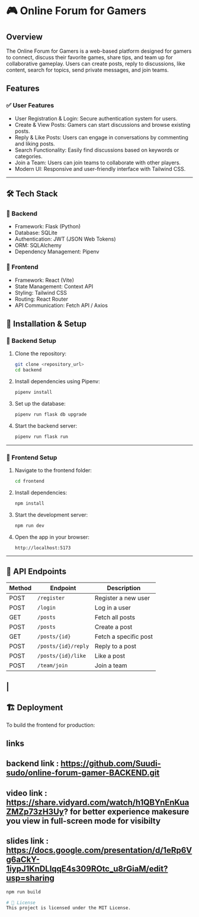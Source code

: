 # 🎮 Online Forum for Gamers

## Overview
The Online Forum for Gamers is a web-based platform designed for gamers to connect, discuss their favorite games, share tips, and team up for collaborative gameplay. Users can create posts, reply to discussions, like content, search for topics, send private messages, and join teams.

## Features

### ✅ User Features
- User Registration & Login: Secure authentication system for users.
- Create & View Posts: Gamers can start discussions and browse existing posts.
- Reply & Like Posts: Users can engage in conversations by commenting and liking posts.
- Search Functionality: Easily find discussions based on keywords or categories.
- Join a Team: Users can join teams to collaborate with other players.
- Modern UI: Responsive and user-friendly interface with Tailwind CSS.

---

## 🛠 Tech Stack

### 🔹 Backend
- Framework: Flask (Python)
- Database: SQLite
- Authentication: JWT (JSON Web Tokens)
- ORM: SQLAlchemy
- Dependency Management: Pipenv

### 🔹 Frontend
- Framework: React (Vite)
- State Management: Context API
- Styling: Tailwind CSS
- Routing: React Router
- API Communication: Fetch API / Axios



## 🚀 Installation & Setup

### 🔹 Backend Setup

1. Clone the repository:

    ```bash
    git clone <repository_url>
    cd backend
    ```

2. Install dependencies using Pipenv:

    ```bash
    pipenv install
    ```

3. Set up the database:

    ```bash
    pipenv run flask db upgrade
    ```

4. Start the backend server:

    ```bash
    pipenv run flask run
    ```

---

### 🔹 Frontend Setup

1. Navigate to the frontend folder:

    ```bash
    cd frontend
    ```

2. Install dependencies:

    ```bash
    npm install
    ```

3. Start the development server:

    ```bash
    npm run dev
    ```

4. Open the app in your browser:

    ```
    http://localhost:5173
    ```

---

## 📡 API Endpoints

| Method | Endpoint | Description |
|--------|---------|-------------|
| POST | `/register` | Register a new user |
| POST | `/login` | Log in a user |
| GET | `/posts` | Fetch all posts |
| POST | `/posts` | Create a post |
| GET | `/posts/{id}` | Fetch a specific post |
| POST | `/posts/{id}/reply` | Reply to a post |
| POST | `/posts/{id}/like` | Like a post |
| POST | `/team/join` | Join a team |
| 
---

## 🏗 Deployment

To build the frontend for production:

  ## links
 backend link : https://github.com/Suudi-sudo/online-forum-gamer-BACKEND.git
  -------------------------------------------
  video link : https://share.vidyard.com/watch/h1QBYnEnKuaZMZp73zH3Uy?
  for better experience makesure you view in full-screen mode for visibilty
  -------------------------------------------------------
  slides link : https://docs.google.com/presentation/d/1eRp6Vg6aCkY-1iypJ1KnDLlqqE4s309ROtc_u8rGiaM/edit?usp=sharing
  ------------------------------

```bash
npm run build

# 📜 License
This project is licensed under the MIT License.

 


